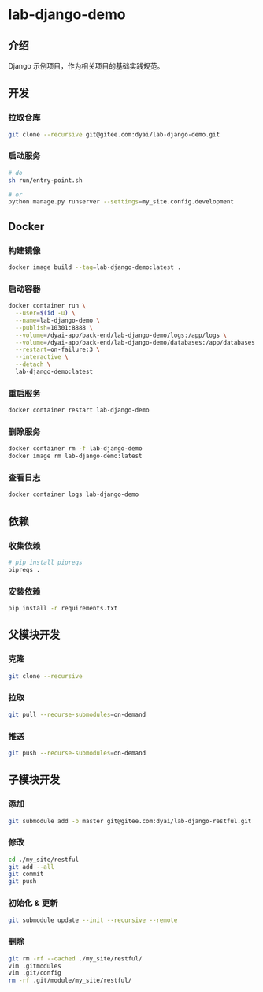 # lab-django-demo

## 介绍

Django 示例项目，作为相关项目的基础实践规范。

## 开发

### 拉取仓库

```bash
git clone --recursive git@gitee.com:dyai/lab-django-demo.git
```

### 启动服务

```bash
# do
sh run/entry-point.sh

# or
python manage.py runserver --settings=my_site.config.development
```

## Docker

### 构建镜像

```bash
docker image build --tag=lab-django-demo:latest .
```

### 启动容器

```bash
docker container run \
  --user=$(id -u) \
  --name=lab-django-demo \
  --publish=10301:8888 \
  --volume=/dyai-app/back-end/lab-django-demo/logs:/app/logs \
  --volume=/dyai-app/back-end/lab-django-demo/databases:/app/databases \
  --restart=on-failure:3 \
  --interactive \
  --detach \
  lab-django-demo:latest
```

### 重启服务

```bash
docker container restart lab-django-demo
```

### 删除服务

```bash
docker container rm -f lab-django-demo
docker image rm lab-django-demo:latest
```

### 查看日志

```bash
docker container logs lab-django-demo
```

## 依赖

### 收集依赖

```bash
# pip install pipreqs
pipreqs .
```

### 安装依赖

```bash
pip install -r requirements.txt
```

## 父模块开发

### 克隆

```bash
git clone --recursive
```

### 拉取

```bash
git pull --recurse-submodules=on-demand
```

### 推送

```bash
git push --recurse-submodules=on-demand
```

## 子模块开发

### 添加

```bash
git submodule add -b master git@gitee.com:dyai/lab-django-restful.git ./my_site/restful
```

### 修改

```bash
cd ./my_site/restful
git add --all
git commit
git push
```

### 初始化 & 更新

```bash
git submodule update --init --recursive --remote
```

### 删除

```bash
git rm -rf --cached ./my_site/restful/
vim .gitmodules
vim .git/config
rm -rf .git/module/my_site/restful/
```
